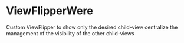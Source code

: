 # ViewFlipperWere
Custom ViewFlipper to show only the desired child-view centralize the management of the visibility of the other child-views
